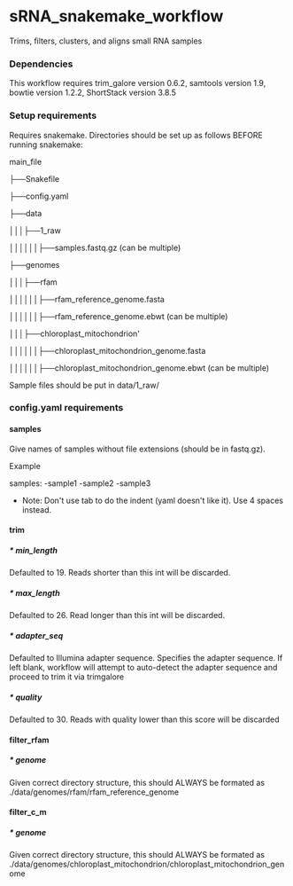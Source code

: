 # sRNA_snakemake_workflow

Trims, filters, clusters, and aligns small RNA samples

### Dependencies

This workflow requires trim_galore version 0.6.2, samtools version 1.9, bowtie version 1.2.2, ShortStack version 3.8.5

### Setup requirements

Requires snakemake. Directories should be set up as follows BEFORE running snakemake:

main_file

├──Snakefile

├──config.yaml

├──data

│││├──1_raw

││││││├──samples.fastq.gz (can be multiple)

├──genomes

│││├──rfam

││││││├──rfam_reference_genome.fasta

││││││├──rfam_reference_genome.ebwt (can be multiple)

│││├──chloroplast_mitochondrion'

││││││├──chloroplast_mitochondrion_genome.fasta

││││││├──chloroplast_mitochondrion_genome.ebwt (can be multiple)

Sample files should be put in data/1_raw/

### config.yaml requirements

#### samples

Give names of samples without file extensions (should be in fastq.gz). 

Example

samples:
    -sample1
    -sample2
    -sample3
    
* Note: Don't use tab to do the indent (yaml doesn't like it). Use 4 spaces instead.



#### trim

##### * min_length

Defaulted to 19. Reads shorter than this int will be discarded.

##### * max_length

Defaulted to 26. Read longer than this int will be discarded.

##### * adapter_seq

Defaulted to Illumina adapter sequence. Specifies the adapter sequence. If left blank, workflow will attempt to auto-detect the adapter sequence and proceed to trim it via trimgalore

##### * quality

Defaulted to 30. Reads with quality lower than this score will be discarded



#### filter_rfam

##### * genome

Given correct directory structure, this should ALWAYS be formated as ./data/genomes/rfam/rfam_reference_genome



#### filter_c_m

##### * genome

Given correct directory structure, this should ALWAYS be formated as ./data/genomes/chloroplast_mitochondrion/chloroplast_mitochondrion_genome


